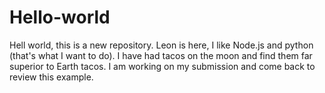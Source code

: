 # Hello-world
Hell world, this is a new repository.
Leon is here, I like Node.js and python (that's what I want to do).
I have had tacos on the moon and find them far superior to Earth tacos.
I am working on my submission and come back to review this example.
